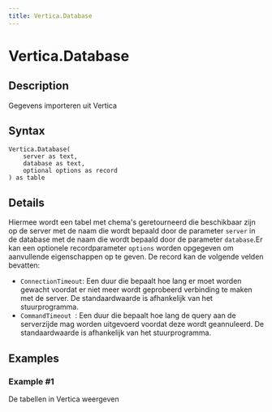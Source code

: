 ```yaml
---
title: Vertica.Database
---
```


# Vertica.Database


## Description

Gegevens importeren uit Vertica


## Syntax

```powerquery
Vertica.Database(
    server as text,
    database as text,
    optional options as record
) as table
```


## Details

Hiermee wordt een tabel met chema's geretourneerd die beschikbaar zijn op de server met de naam die wordt bepaald door de parameter <code>server</code> in de database met de naam die wordt bepaald door de parameter <code>database</code>.Er kan een optionele recordparameter <code>options</code> worden opgegeven om aanvullende eigenschappen op te geven. De record kan de volgende velden bevatten:<ul>    <li><code>ConnectionTimeout</code>: Een duur die bepaalt hoe lang er moet worden gewacht voordat er niet meer wordt geprobeerd verbinding te maken met de server. De standaardwaarde is afhankelijk van het stuurprogramma.</li>    <li><code>CommandTimeout </code>: Een duur die bepaalt hoe lang de query aan de serverzijde mag worden uitgevoerd voordat deze wordt geannuleerd. De standaardwaarde is afhankelijk van het stuurprogramma.</li></ul>


## Examples

### Example #1 
De tabellen in Vertica weergeven
```powerquery

```



